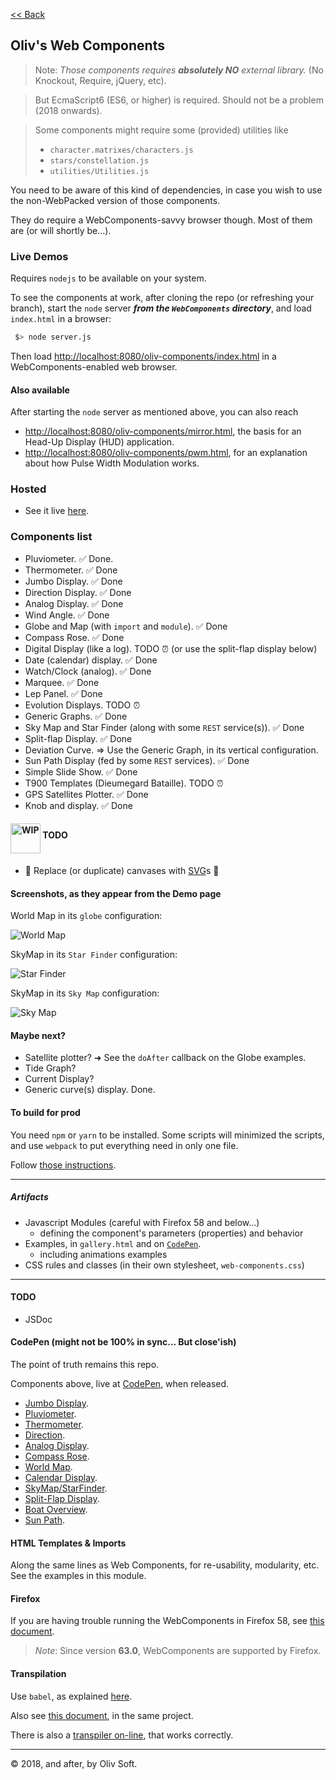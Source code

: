 [<< Back](../README.md)

## Oliv's Web Components

> Note: _Those components requires **absolutely NO** external library._
> (No Knockout, Require, jQuery, etc).

> But EcmaScript6 (ES6, or higher) is required. Should not be a problem (2018 onwards).

> Some components might require some (provided) utilities like
> - `character.matrixes/characters.js`
> - `stars/constellation.js`
> - `utilities/Utilities.js`

You need to be aware of this kind of dependencies, in case you wish to use the non-WebPacked version of those components.

They do require a WebComponents-savvy browser though. Most of them are (or will shortly be...).

### Live Demos
Requires `nodejs` to be available on your system.

To see the components at work, after cloning the repo (or refreshing your branch), start the `node` server _**from the `WebComponents` directory**_, and load `index.html` in a browser:

```bash
 $> node server.js
```
Then load [http://localhost:8080/oliv-components/index.html](http://localhost:8080/oliv-components/index.html) in a WebComponents-enabled web browser.

#### Also available
After starting the `node` server as mentioned above, you can also reach
- [http://localhost:8080/oliv-components/mirror.html](http://localhost:8080/oliv-components/mirror.html), the basis for an Head-Up Display (HUD) application.
- [http://localhost:8080/oliv-components/pwm.html](http://localhost:8080/oliv-components/pwm.html), for an explanation about how Pulse Width Modulation works.

### Hosted
- See it live [here](http://raspberrypi.lediouris.net/webcomponents/index.html).

### Components list
- Pluviometer. &#9989; Done.
- Thermometer. &#9989; Done
- Jumbo Display. &#9989; Done
- Direction Display. &#9989; Done
- Analog Display. &#9989; Done
- Wind Angle. &#9989; Done
- Globe and Map (with `import` and `module`). &#9989; Done <!-- &#10140; WIP -->
- Compass Rose. &#9989; Done
- Digital Display (like a log). TODO ⏰ (or use the split-flap display below)
- Date (calendar) display. &#9989; Done
- Watch/Clock (analog). &#9989; Done
- Marquee. &#9989; Done
- Lep Panel. &#9989; Done
- Evolution Displays. TODO ⏰
- Generic Graphs. &#9989; Done
- Sky Map and Star Finder (along with some `REST` service(s)). &#9989; Done
- Split-flap Display. &#9989; Done
- Deviation Curve. => Use the Generic Graph, in its vertical configuration.
- Sun Path Display (fed by some `REST` services). &#9989; Done <!-- &#10140; 🚧 In progress -->
- Simple Slide Show. &#9989; Done
- T900 Templates (Dieumegard Bataille). TODO ⏰
- GPS Satellites Plotter. &#9989; Done
- Knob and display. &#9989; Done

#### <img src="./images/cone.png" alt="WIP" width="48" height="48" align="middle"> TODO
- &#x1F6A7; Replace (or duplicate) canvases with [SVG](https://www.w3.org/TR/SVG11/)s 🚧

#### Screenshots, as they appear from the Demo page
World Map in its `globe` configuration:

![World Map](./images/worldmap.png)

SkyMap in its `Star Finder` configuration:

![Star Finder](./images/starfinder.png)

SkyMap in its `Sky Map` configuration:

![Sky Map](./images/skymap.png)

#### Maybe next?
- Satellite plotter? &#10140; See the `doAfter` callback on the Globe examples.
- Tide Graph?
- Current Display?
- Generic curve(s) display. Done.

#### To build for prod
  You need `npm` or `yarn` to be installed. Some scripts will minimized the scripts, and use `webpack` to put everything need in only one file.

Follow [those instructions](./widgets/README.md).

---

##### Artifacts
- Javascript Modules (careful with Firefox 58 and below...)
    - defining the component's parameters (properties) and behavior
- Examples, in `gallery.html` and on [`CodePen`](http://codepen.io/OlivierLD/).
    - including animations examples
- CSS rules and classes (in their own stylesheet, `web-components.css`)

---

#### TODO
- JSDoc

#### CodePen (might not be 100% in sync... But close'ish)
The point of truth remains this repo.

Components above, live at [CodePen](http://codepen.io/OlivierLD/), when released.

- [Jumbo Display](https://codepen.io/OlivierLD/pen/VQyVjy).
- [Pluviometer](https://codepen.io/OlivierLD/pen/oEPKgg).
- [Thermometer](https://codepen.io/OlivierLD/pen/KQQEEp).
- [Direction](https://codepen.io/OlivierLD/pen/bLjwdj).
- [Analog Display](https://codepen.io/OlivierLD/pen/QQBYEw).
- [Compass Rose](https://codepen.io/OlivierLD/pen/aqaLQq).
- [World Map](https://codepen.io/OlivierLD/pen/xYQbmb).
- [Calendar Display](https://codepen.io/OlivierLD/pen/EpOJEW).
- [SkyMap/StarFinder](https://codepen.io/OlivierLD/project/full/APNqRk).
- [Split-Flap Display](https://codepen.io/OlivierLD/pen/LJLbeQ).
- [Boat Overview](https://codepen.io/OlivierLD/pen/bQmZrm).
- [Sun Path](https://codepen.io/OlivierLD/pen/zyLoQj).

#### HTML Templates &amp; Imports
Along the same lines as Web Components, for re-usability, modularity, etc.
See the examples in this module.

#### Firefox
If you are having trouble running the WebComponents in Firefox 58, see
[this document](https://www.designedbyaturtle.co.uk/2015/how-to-enable-web-components-in-firefox-shadow-dom/).

> _Note_: Since version **63.0**, WebComponents are supported by Firefox.

#### Transpilation
Use `babel`, as explained [here](https://babeljs.io/docs/usage/cli/).

Also see [this document](widgets/README.md), in the same project.

There is also a [transpiler on-line](http://babeljs.io/en/repl.html), that works correctly.

---
&copy; 2018, and after, by Oliv Soft.

